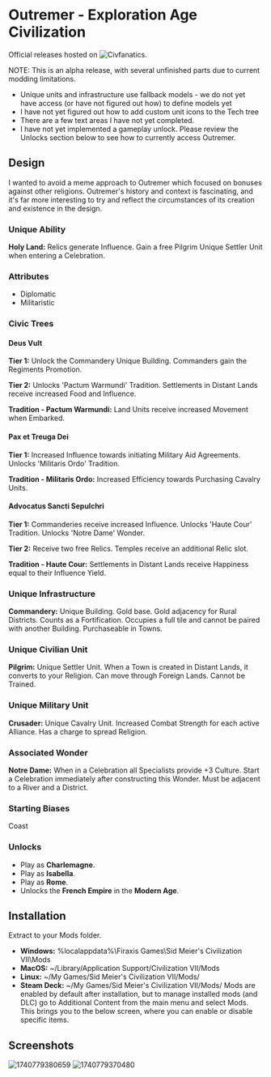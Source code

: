 # Outremer - Exploration Age Civilization
Official releases hosted on ![Civfanatics](https://forums.civfanatics.com/resources/tcs-outremer-exploration.32002/).

NOTE: This is an alpha release, with several unfinished parts due to current modding limitations.
* Unique units and infrastructure use fallback models - we do not yet have access (or have not figured out how) to define models yet
* I have not yet figured out how to add custom unit icons to the Tech tree
* There are a few text areas I have not yet completed.
* I have not yet implemented a gameplay unlock. Please review the Unlocks section below to see how to currently access Outremer.

## Design
I wanted to avoid a meme approach to Outremer which focused on bonuses against other religions. Outremer's history and context is fascinating, and it's far more interesting to try and reflect the circumstances of its creation and existence in the design.

### Unique Ability
**Holy Land:** Relics generate Influence. Gain a free Pilgrim Unique Settler Unit when entering a Celebration.

### Attributes
* Diplomatic
* Militaristic

### Civic Trees
#### Deus Vult
**Tier 1:** Unlock the Commandery Unique Building. Commanders gain the Regiments Promotion.

**Tier 2:** Unlocks 'Pactum Warmundi' Tradition. Settlements in Distant Lands receive increased Food and Influence.

**Tradition - Pactum Warmundi:** Land Units receive increased Movement when Embarked.

#### Pax et Treuga Dei
**Tier 1:** Increased Influence towards initiating Military Aid Agreements. Unlocks 'Militaris Ordo' Tradition.

**Tradition - Militaris Ordo:** Increased Efficiency towards Purchasing Cavalry Units.

#### Advocatus Sancti Sepulchri
**Tier 1:** Commanderies receive increased Influence. Unlocks 'Haute Cour' Tradition. Unlocks 'Notre Dame' Wonder.

**Tier 2:** Receive two free Relics. Temples receive an additional Relic slot.

**Tradition - Haute Cour:** Settlements in Distant Lands receive Happiness equal to their Influence Yield.

### Unique Infrastructure
**Commandery:** Unique Building. Gold base. Gold adjacency for Rural Districts. Counts as a Fortification. Occupies a full tile and cannot be paired with another Building. Purchaseable in Towns.

### Unique Civilian Unit
**Pilgrim:** Unique Settler Unit. When a Town is created in Distant Lands, it converts to your Religion. Can move through Foreign Lands. Cannot be Trained.

### Unique Military Unit
**Crusader:** Unique Cavalry Unit. Increased Combat Strength for each active Alliance. Has a charge to spread Religion.

### Associated Wonder
**Notre Dame:** When in a Celebration all Specialists provide +3 Culture. Start a Celebration immediately after constructing this Wonder. Must be adjacent to a River and a District.

### Starting Biases
Coast

### Unlocks
* Play as **Charlemagne**.
* Play as **Isabella**.
* Play as **Rome**.
* Unlocks the **French Empire** in the **Modern Age**. 

## Installation
Extract to your Mods folder.
* **Windows:** %localappdata%\Firaxis Games\Sid Meier's Civilization VII\Mods
* **MacOS:** ~/Library/Application Support/Civilization VII/Mods
* **Linux:** ~/My Games/Sid Meier's Civilization VII/Mods/
* **Steam Deck:** ~/My Games/Sid Meier's Civilization VII/Mods/
Mods are enabled by default after installation, but to manage installed mods (and DLC) go to Additional Content from the main menu and select Mods. This brings you to the below screen, where you can enable or disable specific items.

## Screenshots
![1740779380659](https://github.com/user-attachments/assets/4e2bb5a7-eb49-4270-ad78-c3859055c8c6)
![1740779370480](https://github.com/user-attachments/assets/98e1410d-dbb4-436f-97f6-e08a02a0148f)

